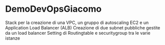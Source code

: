 # DemoDevOpsGiacomo
Stack per la creazione di una VPC, un gruppo di autoscaling EC2 e un Application Load Balancer (ALB)
Creazione di due subnet pubbliche gestite da un load balancer
Setting di Routingtable e securitygroup tra le varie istanze
